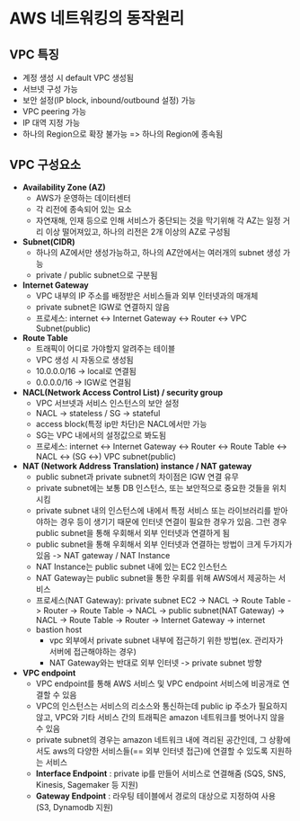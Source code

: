 # AWS 네트워킹의 동작원리

## VPC 특징
- 계정 생성 시 default VPC 생성됨
- 서브넷 구성 가능
- 보안 설정(IP block, inbound/outbound 설정) 가능
- VPC peering 가능
- IP 대역 지정 가능
- 하나의 Region으로 확장 불가능 => 하나의 Region에 종속됨

## VPC 구성요소
- **Availability Zone (AZ)**
	- AWS가 운영하는 데이터센터
	- 각 리전에 종속되어 있는 요소
	- 자연재해, 인재 등으로 인해 서비스가 중단되는 것을 막기위해 각 AZ는 일정 거리 이상 떨어져있고, 하나의 리전은 2개 이상의 AZ로 구성됨
- **Subnet(CIDR)**
	- 하나의 AZ에서만 생성가능하고, 하나의 AZ안에서는 여러개의 subnet 생성 가능
	- private / public subnet으로 구분됨
- **Internet Gateway**
	- VPC 내부의 IP 주소를 배정받은 서비스들과 외부 인터넷과의 매개체
	- private subnet은 IGW로 연결하지 않음
	- 프로세스: internet <-> Internet Gateway <-> Router <-> VPC Subnet(public)
- **Route Table**
	- 트래픽이 어디로 가야할지 알려주는 테이블
	- VPC 생성 시 자동으로 생성됨
	- 10.0.0.0/16 -> local로 연결됨
	- 0.0.0.0/16 -> IGW로 연결됨
- **NACL(Network Access Control List) / security group**
	- VPC 서브넷과 서비스 인스턴스의 보안 설정
	- NACL -> stateless / SG -> stateful
	- access block(특정 ip만 차단)은 NACL에서만 가능
	- SG는 VPC 내에서의 설정값으로 봐도됨
	- 프로세스: internet <-> Internet Gateway <-> Router <-> Route Table <-> NACL <-> (SG <->) VPC subnet(public)
- **NAT (Network Address Translation) instance / NAT gateway**
	- public subnet과 private subnet의 차이점은 IGW 연결 유무
	- private subnet에는 보통 DB 인스턴스, 또는 보안적으로 중요한 것들을 위치시킴
	- private subnet 내의 인스턴스에 내에서 특정 서비스 또는 라이브러리를 받아야하는 경우 등이 생기기 때문에 인터넷 연결이 필요한 경우가 있음. 그런 경우 public subnet을 통해 우회해서 외부 인터넷과 연결하게 됨
	- public subnet을 통해 우회해서 외부 인터넷과 연결하는 방법이 크게 두가지가 있음 -> NAT gateway / NAT Instance
	- NAT Instance는 public subnet 내에 있는 EC2 인스턴스
	- NAT Gateway는 public subnet을 통한 우회를 위해 AWS에서 제공하는 서비스
	- 프로세스(NAT Gateway): private subnet EC2 -> NACL -> Route Table -> Router -> Route Table -> NACL -> public subnet(NAT Gateway) -> NACL -> Route Table -> Router -> Internet Gateway -> internet
	- bastion host
		- vpc 외부에서 private subnet 내부에 접근하기 위한 방법(ex. 관리자가 서버에 접근해야하는 경우)
		- NAT Gateway와는 반대로 외부 인터넷 -> private subnet 방향
- **VPC endpoint**
	- VPC endpoint를 통해 AWS 서비스 및 VPC endpoint 서비스에 비공개로 연결할 수 있음
	- VPC의 인스턴스는 서비스의 리소스와 통신하는데 public ip 주소가 필요하지 않고, VPC와 기타 서비스 간의 트래픽은 amazon 네트워크를 벗어나지 않을 수 있음 
	- private subnet의 경우는 amazon 네트워크 내에 격리된 공간인데, 그 상황에서도 aws의 다양한 서비스들(== 외부 인터넷 접근)에 연결할 수 있도록 지원하는 서비스
	- **Interface Endpoint** : private ip를 만들어 서비스로 연결해줌 (SQS, SNS, Kinesis, Sagemaker 등 지원)
	- **Gateway Endpoint** : 라우팅 테이블에서 경로의 대상으로 지정하여 사용 (S3, Dynamodb 지원)

